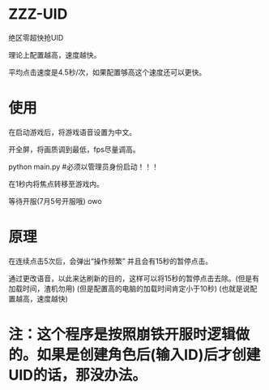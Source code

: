 # ZZZ-UID
绝区零超快抢UID

理论上配置越高，速度越快。

平均点击速度是4.5秒/次，如果配置够高这个速度还可以更快。

# 使用

在启动游戏后，将游戏语音设置为中文。

开全屏，将画质调到最低，fps尽量调高。

python main.py  #必须以管理员身份启动！！！

在1秒内将焦点转移至游戏内。

等待开服(7月5号开服哦) owo

# 原理

在连续点击5次后，会弹出“操作频繁” 并且会有15秒的暂停点击。

通过更改语音，以此来达刷新的目的，这样可以将15秒的暂停点击去除。(但是有加载时间，渣机勿用) (但是配置高的电脑的加载时间肯定小于10秒)
(也就是说配置越高，速度越快)

# 注：这个程序是按照崩铁开服时逻辑做的。如果是创建角色后(输入ID)后才创建UID的话，那没办法。
